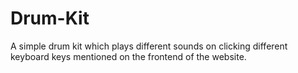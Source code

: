 # Drum-Kit
A simple drum kit which plays different sounds on clicking different keyboard keys mentioned on the frontend of the website.
